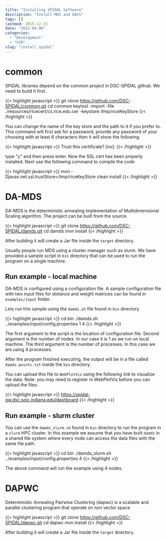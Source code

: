 ```yaml
---
title: "Installing SPIDAL Software"
description: "Install MDS and DAVS"
tags: []
lastmod: 2015-12-23
date: "2012-04-06"
categories:
  - "Development"
  - "VIM"
slug: "install_spidal"
---
```


common
======

SPIDAL libraries depend on the common project in DSC-SPIDAL github. We need to build it first.

{{< highlight javascript >}}
 git clone https://github.com/DSC-SPIDAL/common.git
 cd common
 keytool -import -file ./resources/ricecert/cs.rice.edu.cer -keystore /tmp/riceKeyStore
{{< /highlight >}}

You can change the name of the key store and the path to it if you prefer to.
This command will first ask for a password, provide any password of your choosing with at least 6 characters
then it will show the following

{{< highlight javascript >}}
Trust this certificate? [no]: 
{{< /highlight >}}

type "y" and then press enter. Now the SSL cert has been properly installed.
Next use the following command to compile the code

{{< highlight javascript >}}
mvn -Djavax.net.ssl.trustStore=/tmp/riceKeyStore clean install
{{< /highlight >}}

DA-MDS
======

DA-MDS is the deterministic annealing implementation of Multidimensional Scaling algorithm. The project can be built from the source.
 
{{< highlight javascript >}}
 git clone https://github.com/DSC-SPIDAL/damds.git
 cd damds
 mvn install
{{< /highlight >}}

After building it will create a Jar file inside the `target` directory.

Usually people run MDS using a cluster manager such as slurm. We have provided a sample script in `bin` directory that can be used to run the program on a single machine.

Run example - local machine
---------------------------

DA-MDS is configured using a configuration file. A sample configuration file with two input files for distance and weight matrices can be found in `examples/input` folder.

Lets run this sample using the `damds.sh` file found in `bin` directory.
 
{{< highlight javascript >}}
 cd bin
 ./damds.sh ../examples/input/config.properties 1 4 
{{< /highlight >}}

The first argument to the script is the location of configuration file. Second argument is the number of nodes. 
In our case it is 1 as we run on local machine. The third argument is the number of processes. In this case we are using 4 processes.

After the program finished executing, the output will be in a file called `damds-points.txt` inside the `bin` directory.

You can upload this file to `WebPlotViz` using the following link to visualize the data. Note: you may need to register in WebPlotViz before you can upload the files. 

{{< highlight javascript >}}
https://spidal-gw.dsc.soic.indiana.edu/dashboard
{{< /highlight >}}


Run example - slurm cluster
---------------------------

You can use the `damds_slurm.sh` found in `bin` directory to run the program in a `slurm` HPC cluster. In this example we assume that you have built `damds` in a shared file system where every node can access the data files with the same file path.

{{< highlight javascript >}}
 cd bin
 ./damds_slurm.sh ../examples/input/config.properties 4 
{{< /highlight >}}

The above command will run the example using 4 nodes. 


DAPWC
=====

Deterministic Annealing Pairwise Clustering (dapwc) is a scalable and parallel clustering program that operate on non vector space
 
{{< highlight javascript >}}
 git clone https://github.com/DSC-SPIDAL/dapwc.git
 cd dapwc
 mvn install
{{< /highlight >}}

After building it will create a Jar file inside the `target` directory.